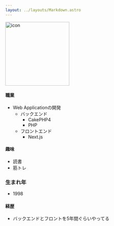 ```yaml
---
layout: ../layouts/Markdown.astro
---
```

<img src="/ijij.webp" alt="icon" style="width: 200px">

#### 職業
- Web Applicationの開発
    - バックエンド
        - CakePHP4
        - PHP
    - フロントエンド
        - Next.js

#### 趣味
- 読書
- 筋トレ

### 生まれ年
- 1998

#### 経歴
- バックエンドとフロントを5年間ぐらいやってる

